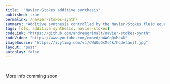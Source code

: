 ```yaml
---
title:  "Navier-Stokes additive synthesis"
published: true
permalink: /navier-stokes-synth/
summary: "Additive synthesis controlled by the Navier-Stokes fluid equation"
tags: [ofx, additive synthesis, navier-stokes]
codeLink: "https://github.com/andreugrimalt/navier-stokes-synth"
codeVideo: "https://www.youtube.com/embed/oWWOqQxMc4k"
imageSource: "https://i.ytimg.com/vi/oWWOqQxMc4k/hqdefault.jpg"
layout: "post"
autoplay: false
---
```


<br/>
<p>More info comming soon</p>
